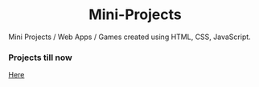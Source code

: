 <h1 align="center ">Mini-Projects</h1>

Mini Projects / Web Apps / Games created using HTML, CSS, JavaScript.

### Projects till now

[Here](https://sarojk18.github.io/Mini-Projects/)

